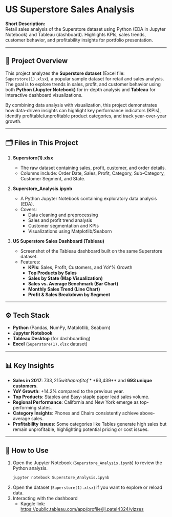 # US Superstore Sales Analysis  

**Short Description:**  
Retail sales analysis of the Superstore dataset using Python (EDA in Jupyter Notebook) and Tableau (dashboard). Highlights KPIs, sales trends, customer behavior, and profitability insights for portfolio presentation.  

---

## 📌 Project Overview  
This project analyzes the **Superstore dataset** (Excel file: `Superstore(1).xlsx`), a popular sample dataset for retail and sales analysis. The goal is to explore trends in sales, profit, and customer behavior using both **Python (Jupyter Notebook)** for in-depth analysis and **Tableau** for interactive dashboard visualizations.  

By combining data analysis with visualization, this project demonstrates how data-driven insights can highlight key performance indicators (KPIs), identify profitable/unprofitable product categories, and track year-over-year growth.  

---

## 🗂 Files in This Project  
1. **Superstore(1).xlsx**  
   - The raw dataset containing sales, profit, customer, and order details.  
   - Columns include: Order Date, Sales, Profit, Category, Sub-Category, Customer Segment, and State.  

2. **Superstore_Analysis.ipynb**  
   - A Python Jupyter Notebook containing exploratory data analysis (EDA).  
   - Covers:  
     - Data cleaning and preprocessing  
     - Sales and profit trend analysis  
     - Customer segmentation and KPIs  
     - Visualizations using Matplotlib/Seaborn  

3. **US Superstore Sales Dashboard (Tableau)**  
   - Screenshot of the Tableau dashboard built on the same Superstore dataset.  
   - Features:  
     - **KPIs**: Sales, Profit, Customers, and YoY% Growth  
     - **Top Products by Sales**  
     - **Sales by State (Map Visualization)**  
     - **Sales vs. Average Benchmark (Bar Chart)**  
     - **Monthly Sales Trend (Line Chart)**  
     - **Profit & Sales Breakdown by Segment**  

---

## ⚙️ Tech Stack  
- **Python** (Pandas, NumPy, Matplotlib, Seaborn)  
- **Jupyter Notebook**  
- **Tableau Desktop** (for dashboarding)  
- **Excel** (`Superstore(1).xlsx` dataset)  

---

## 📊 Key Insights  
- **Sales in 2017**: $733,215 with a profit of **$93,439** and **693 unique customers**.  
- **YoY Growth**: +14.2% compared to the previous year.  
- **Top Products**: Staples and Easy-staple paper lead sales volume.  
- **Regional Performance**: California and New York emerge as top-performing states.  
- **Category Insights**: Phones and Chairs consistently achieve above-average sales.  
- **Profitability Issues**: Some categories like Tables generate high sales but remain unprofitable, highlighting potential pricing or cost issues.  

---

## 🚀 How to Use  
1. Open the Jupyter Notebook (`Superstore_Analysis.ipynb`) to review the Python analysis.  
   ```bash
   jupyter notebook Superstore_Analysis.ipynb
   ```  
2. Open the dataset (`Superstore(1).xlsx`) if you want to explore or reload data.  
3. Interacting with the dashboard
   - Kaggle link: https://public.tableau.com/app/profile/jil.patel4324/vizzes 
